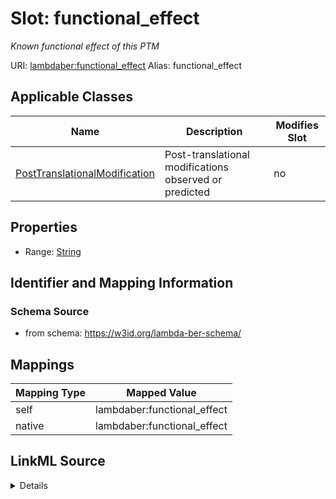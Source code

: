 

# Slot: functional_effect 


_Known functional effect of this PTM_





URI: [lambdaber:functional_effect](https://w3id.org/lambda-ber-schema/functional_effect)
Alias: functional_effect

<!-- no inheritance hierarchy -->





## Applicable Classes

| Name | Description | Modifies Slot |
| --- | --- | --- |
| [PostTranslationalModification](PostTranslationalModification.md) | Post-translational modifications observed or predicted |  no  |






## Properties

* Range: [String](String.md)




## Identifier and Mapping Information






### Schema Source


* from schema: https://w3id.org/lambda-ber-schema/




## Mappings

| Mapping Type | Mapped Value |
| ---  | ---  |
| self | lambdaber:functional_effect |
| native | lambdaber:functional_effect |




## LinkML Source

<details>
```yaml
name: functional_effect
description: Known functional effect of this PTM
from_schema: https://w3id.org/lambda-ber-schema/
rank: 1000
alias: functional_effect
owner: PostTranslationalModification
domain_of:
- PostTranslationalModification
range: string

```
</details>